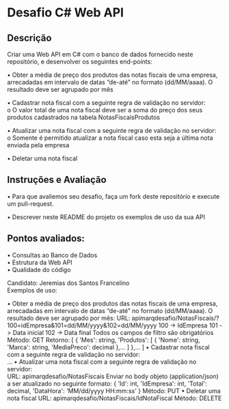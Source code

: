 # Desafio C# Web API

## Descrição 
Criar uma Web API em C# com o banco de dados fornecido neste repositório, e desenvolver os seguintes end-points:

•	Obter a média de preço dos produtos das notas fiscais de uma empresa, arrecadadas em intervalo de datas “de-até” no formato (dd/MM/aaaa). O resultado deve ser agrupado por mês

•	Cadastrar nota fiscal com a seguinte regra de validação no servidor:<br />
    o	O valor total de uma nota fiscal deve ser a soma do preço dos seus produtos cadastrados na tabela NotasFiscaisProdutos

•	Atualizar uma nota fiscal com a seguinte regra de validação no servidor:<br />
    o	Somente é permitido atualizar a nota fiscal caso esta seja a última nota enviada pela empresa
    
•	Deletar uma nota fiscal

## Instruções e Avaliação

•   Para que avaliemos seu desafio, faça um fork deste repositório e execute um pull-request.

•   Descrever neste README do projeto os exemplos de uso da sua API

## Pontos avaliados:<br />
•	Consultas ao Banco de Dados <br />
•	Estrutura da Web API<br />
•	Qualidade do código<br />

Candidato: Jeremias dos Santos Francelino<br />
Exemplos de uso: <br />

• Obter a média de preço dos produtos das notas fiscais de uma empresa, arrecadadas em intervalo de datas “de-até” no formato       (dd/MM/aaaa). O resultado deve ser agrupado por mês:
    URL: apimarqdesafio/NotasFiscais/?100=idEmpresa&101=dd/MM/yyyy&102=dd/MM/yyyy
        100 -> IdEmpresa
        101 -> Data inicial
        102 -> Data final
        Todos os campos de filtro são obrigatórios
    Método: GET
    Retorno:
        [
            {
                'Mes': string,
                'Produtos': [
                    {
                        'Nome': string,
                        'Marca': string,
                        'MediaPreco': decimal
                    },...
                ]
            },...
        ]
• Cadastrar nota fiscal com a seguinte regra de validação no servidor:<br />
    ...
• Atualizar uma nota fiscal com a seguinte regra de validação no servidor:<br />
    URL: apimarqdesafio/NotasFiscais
        Enviar no body objeto (application/json) a ser atualizado no seguinte formato:
            {
                'Id': int,
                'IdEmpresa': int,
                'Total': decimal,
                'DataHora': 'MM/dd/yyyy HH:mm:ss'
            }
    Método: PUT
• Deletar uma nota fiscal
    URL: apimarqdesafio/NotasFiscais/IdNotaFiscal
    Método: DELETE
